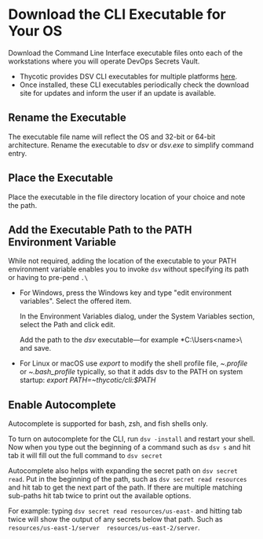 [title]: # (Download the CLI)
[tags]: # (DevOps Secrets Vault,DSV,)
[priority]: # (2200)

# Download the CLI Executable for Your OS

Download the Command Line Interface executable files onto each of the workstations where you will operate DevOps Secrets Vault. 

* Thycotic provides DSV CLI executables for multiple platforms [here](https://dsv.thycotic.com/downloads).
* Once installed, these CLI executables periodically check the download site for updates and inform the user if an update is available.

## Rename the Executable

The executable file name will reflect the OS and 32-bit or 64-bit architecture. Rename the executable to *dsv* or *dsv.exe* to simplify command entry.

## Place the Executable

Place the executable in the file directory location of your choice and note the path.

## Add the Executable Path to the PATH Environment Variable

While not required, adding the location of the executable to your PATH environment variable enables you to invoke `dsv` without specifying its path or having to pre-pend `.\`

* For Windows, press the Windows key and type "edit environment variables". Select the offered item.

  In the Environment Variables dialog, under the System Variables section, select the Path and click edit.  

  Add the path to the *dsv* executable—for example *C:\Users\<name>\ and save.

* For Linux or macOS use *export* to modify the shell profile file, *~.profile* or *~.bash_profile* typically, so that it adds dsv to the PATH on system startup:  *export PATH=~thycotic/cli:$PATH*

## Enable Autocomplete

Autocomplete is supported for bash, zsh, and fish shells only. 

To turn on autocomplete for the CLI, run `dsv -install` and restart your shell. Now when you type out the beginning of a command such as `dsv s` and hit tab it will fill out the full command to `dsv secret`

Autocomplete also helps with expanding the secret path on `dsv secret read`. Put in the beginning of the path, such as `dsv secret read resources` and hit tab to get the next part of the path. If there are multiple matching sub-paths hit tab twice to print out the available options.

For example: typing `dsv secret read resources/us-east-` and hitting tab twice will show the output of any secrets below that path. Such as `resources/us-east-1/server  resources/us-east-2/server`.